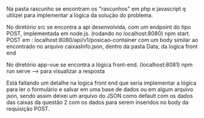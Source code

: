 Na pasta rascunho se encontram os "rascunhos" em php e javascript q utilizei para implementar a lógica da solução do problema.

No diretório src se encontra a api desenvolvida, com um endpoint do tipo POST, implementada em node.js. (rodando no localhost:8080) npm start. POST em : localhost:8080/api/v1/posicao-container com um body similar ao encontrado no arquivo caixasInfo.json, dentro da pasta Data, da logica front end

No diretório app-vue se encontra a lógica front-end. (localhost:8081) npm run serve --> para visualizar a resposta 

Está faltando um detalhe na logica front end que seria implementar a lógica para ler o formulário e salvar em uma base de dados ou em algum arquivo json, sendo assim deixei um arquivo do JSON como default com os dados das caixas da questão 2 com os dados para serem inseridos no body da requisição POST.